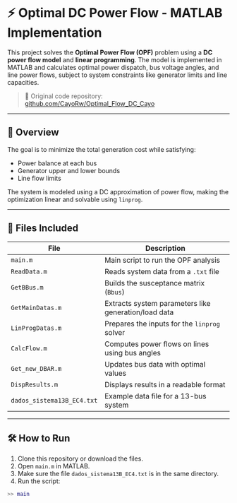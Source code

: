 # ⚡ Optimal DC Power Flow - MATLAB Implementation

This project solves the **Optimal Power Flow (OPF)** problem using a **DC power flow model** and **linear programming**. The model is implemented in MATLAB and calculates optimal power dispatch, bus voltage angles, and line power flows, subject to system constraints like generator limits and line capacities.

> 📂 Original code repository: [github.com/CayoRw/Optimal_Flow_DC_Cayo](https://github.com/CayoRw/Optimal_Flow_DC_Cayo)

---

## 🧠 Overview

The goal is to minimize the total generation cost while satisfying:

- Power balance at each bus
- Generator upper and lower bounds
- Line flow limits

The system is modeled using a DC approximation of power flow, making the optimization linear and solvable using `linprog`.

---

## 📌 Files Included

| File                  | Description                                           |
|-----------------------|-------------------------------------------------------|
| `main.m`              | Main script to run the OPF analysis                   |
| `ReadData.m`          | Reads system data from a `.txt` file                  |
| `GetBBus.m`           | Builds the susceptance matrix (`Bbus`)               |
| `GetMainDatas.m`      | Extracts system parameters like generation/load data  |
| `LinProgDatas.m`      | Prepares the inputs for the `linprog` solver          |
| `CalcFlow.m`          | Computes power flows on lines using bus angles        |
| `Get_new_DBAR.m`      | Updates bus data with optimal values                  |
| `DispResults.m`       | Displays results in a readable format                 |
| `dados_sistema13B_EC4.txt` | Example data file for a 13-bus system          |

---

## 🛠 How to Run

1. Clone this repository or download the files.
2. Open `main.m` in MATLAB.
3. Make sure the file `dados_sistema13B_EC4.txt` is in the same directory.
4. Run the script:

```matlab
>> main
